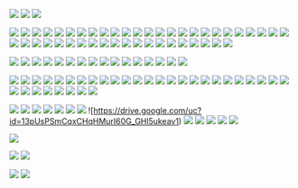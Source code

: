 ![](https://drive.google.com/uc?id=12ZKz9OVdpoYQZQz6yPrV3_29uEQbSeXR)
![](https://drive.google.com/uc?id=12E2ZD0AZD8uinZgsZ4v3PV8U770YoDq6) 
![](https://drive.google.com/uc?id=1-U8SHobgst-8Juu3oLR_OcPqBJ_iDliR)

![](https://drive.google.com/uc?id=1-oEoGlO8H5G4PM9PuhgSmAesvFRZuwNe) 
![](https://drive.google.com/uc?id=1-nvRww9oHe34Yt5GJxXfCB_XgFBDIBGp) 
![](https://drive.google.com/uc?id=1-j_-kSlBGMMLb9fkZWSLJV87tU5d495d) 
![](https://drive.google.com/uc?id=11x1FTARWgz86K7v4BZI1zRjs9kQWe1AT)
![](https://drive.google.com/uc?id=11Eb90QyCPHp1zkbhVuP2QrasrBWVFcht) 
![](https://drive.google.com/uc?id=122ZCr1WD5CPex1fNS2t-49MLO0kf-lzx) 
![](https://drive.google.com/uc?id=11_d4TOKoeepf2Yt0vCM3MvDUgPITe7le) 
![](https://drive.google.com/uc?id=11OeaS5_8b_L1QqXAM0AXKoYU3wDPnk3w) 
![](https://drive.google.com/uc?id=12IfR-5xX4wlJlRdkyXpTiFwJP6gfgSvS)
![](https://drive.google.com/uc?id=12DJMcqDqalxL0HPV_-Ih7jIQ1gR5Fwp0) 
![](https://drive.google.com/uc?id=12495_OgYXS4pTE4nOa0onzulPZnnYbHb) 
![](https://drive.google.com/uc?id=10u9hmjxyjRIbdZMXcGWida0CkaDqboIW) 
![](https://drive.google.com/uc?id=12LOYxBq2QYVhAnM7sVReEaR4mFAgpScR) 
![](https://drive.google.com/uc?id=1268O3a2_Xa-QG7-i2xOi1txXlPV6OaRe) 
![](https://drive.google.com/uc?id=12Mwu3hQnSk93eStbG-qU4HaDlrzpTWMI) 
![](https://drive.google.com/uc?id=12LSVupzjhrIdfMR85AHauAQAHxQ_hwFD) 
![](https://drive.google.com/uc?id=10w2x4KJhClzR4vRuABvc48rcQLtoRmJv) 
![](https://drive.google.com/uc?id=111b1KoPzeWUzFi3RX_0jISwNw9vYXgk0) 
![](https://drive.google.com/uc?id=11EEU_sBSdtrOhLcKSFTvLywveC5dBiRg) 
![](https://drive.google.com/uc?id=11ryWnga_2Tz2HfM6dDepIf5ou6LDnHSF) 
![](https://drive.google.com/uc?id=11sF6cvZdd9b6rAgRgnDTLREtNnCgPTJa)
![](https://drive.google.com/uc?id=11Ft_qS5Tx9UX1Il9fBN9BX7GpwjMAjmn) 
![](https://drive.google.com/uc?id=11xabTsP01y4nAFqq7Yod5-n3HR1Drh2I) 
![](https://drive.google.com/uc?id=11K0kGAwW4U-JoP_isL5i8d4-zgjfV69x) 
![](https://drive.google.com/uc?id=11gPX--wDFCKqUn4do7M9DbUS3n_34RMv)
![](https://drive.google.com/uc?id=12jU3C6vMLfl5gdKdK3mGkvNaZbDbvmtQ) 
![](https://drive.google.com/uc?id=13Atq59FpNE7UARRdij3yuKGjrkwiL68Z) 
![](https://drive.google.com/uc?id=12yVWs673n3snmAwt6uus8IDWShMOQ7M8) 
![](https://drive.google.com/uc?id=12FGSaU76Mrn9aBmQYw3JqsIs3Q55VPZs) 
![](https://drive.google.com/uc?id=11I7FRoBeOW8Wp6xVkPhLaqIlReZeT7Xn) 
![](https://drive.google.com/uc?id=13-WJvaJUxofwGApUmrPQRwzgVjPq3Qos) 
![](https://drive.google.com/uc?id=13Co1todmFjJprMfEJc-xP8GBPYYHkdLY) 
![](https://drive.google.com/uc?id=12xDHlN-c93AEeXXJXr4pkJcEIdexHZgW) 
![](https://drive.google.com/uc?id=12idG4q-EWhIU2Y2__1S9AUhZxhlvetbH) 
![](https://drive.google.com/uc?id=12qbk-aA4iaYhxnCFUGnIZ84awmIZQkE1) 
![](https://drive.google.com/uc?id=130VuhoZx5LhBBti7RJQImwFYYW0QDoOh) 
![](https://drive.google.com/uc?id=11UKJ254Z4r4vJZt6rW8gtfLY-yK_NXur) 
![](https://drive.google.com/uc?id=12-Y1TFtwWzDPaF7pUKJCCFdK68mQqfSX) 
![](https://drive.google.com/uc?id=12i1Z7zwSNSccdkihQx1e99TZ6w2YzNpG) 
![](https://drive.google.com/uc?id=11qbj_krzYyp3oTKAALQybuEiK4ImQPJz) 
![](https://drive.google.com/uc?id=134e5qwd4g8GDTHPNvqf4DjhrryEibpbN) 
![](https://drive.google.com/uc?id=133HNQT1R6Y1zTlzZwvnu6go2W4ipirHC) 
![](https://drive.google.com/uc?id=14n7nEmFJZIbIGRPiXCoSjnKOIEjuQpP1) 
![](https://drive.google.com/uc?id=14nq2TGo4HfxE6hFGgGrgmlm1RQUdHUrj) 
![](https://drive.google.com/uc?id=118MiHl9EKYfgF3qN_Rns-VSpuwaWOVLJ) 

![](https://drive.google.com/uc?id=13DG-V_yed4WdqHx-q2bWt481DHPWDi-D) 
![](https://drive.google.com/uc?id=13F8mWYx60i4zO2_rfQUrPtHDnqbv-Xh7) 
![](https://drive.google.com/uc?id=13F7hnPy6HQwKpzkIOpP_DdnOU1WyXS5b)
![](https://drive.google.com/uc?id=14ZV1Xo6IxB1XQ4mxkUg9W33aAGYW5ZZ6) 
![](https://drive.google.com/uc?id=13QVKVa1VVi2NIveV3ZKa627xPOopOxob) 
![](https://drive.google.com/uc?id=13ZLkuJoNqygmeWncodaRsK6sKTjURU4C) 
![](https://drive.google.com/uc?id=13Z3YpOL58Z6wLU8exhauJLmbVJ9XinJo)
![](https://drive.google.com/uc?id=150C-Rn7ZgC5W5zfBicphNtVTfL6DWSRQ)
![](https://drive.google.com/uc?id=13V1fjReSNohggECmrIOy9Bp1wl_z1_nu) 
![](https://drive.google.com/uc?id=13Yikv4s3-R6auZIUm2aY5espF3PvSH4K)
![](https://drive.google.com/uc?id=14upPWT00ciLKXq9_UFEvLBSCcDkItwwC) 
![](https://drive.google.com/uc?id=14m2f1zEGmwI6pe1R7VuuT34qOaIb9bkw) 
![](https://drive.google.com/uc?id=14hXMaj5BRF1pGzD90GAgEuOswCi7HBVN)
![](https://drive.google.com/uc?id=13SGZoivnX7ombbdbVkbiNf5UQsdwOyBY) 
![](https://drive.google.com/uc?id=14zZ5VHrSsbQ5_JYV5oYPzevd4ePWx8dw)
![](https://drive.google.com/uc?id=1-g_Q2GAURrtEkZXaF1EZEUucpQyc7bdv)


![](https://drive.google.com/uc?id=14S-Nna5ovh18ktS2jZ0s2VQmQJS9jBmz) 
![](https://drive.google.com/uc?id=16v1UPOJRcpNpky6sEjv6OZSQxt0XV-qj) 
![](https://drive.google.com/uc?id=14UgaqwSabYlCoOYO65ivap6w01zsIyjK) 
![](https://drive.google.com/uc?id=14WKZn-4kzrk7oIQDwVkRtEvhqMcZyC0v) 
![](https://drive.google.com/uc?id=17pw0tMuR6g3kiEhI-Y0OVCQrb-ozzIUd) 
![](https://drive.google.com/uc?id=18Wc0MHkyi967-lN_7JVMf5VzN-DnfLl9) 
![](https://drive.google.com/uc?id=13fFkvatqAZjYplqWIp_olEpodMbnIMis) 
![](https://drive.google.com/uc?id=13dRJ3Yf_4kH55LISUD4RtSGJdJ6TISbO) 
![](https://drive.google.com/uc?id=13bjFSczb-61R1dysTs5mOizMd9IGTFrK) 
![](https://drive.google.com/uc?id=13gBX5142WlNo52qhUPQZy8-h3KA0JwS7) 
![](https://drive.google.com/uc?id=17cEp-18Tj1ro_C1lZ2UuFHzOYWo2_rzf) 
![](https://drive.google.com/uc?id=17c_CHMd93ChLX5gLkJOZsuyd-z2KAO4A) 
![](https://drive.google.com/uc?id=17hHd9bZa1NzNE6HkRl8TtRpLgndm4Apt) 
![](https://drive.google.com/uc?id=17rwLMHYkzh2hmEFLnuunohQnVbwxYlVc) 
![](https://drive.google.com/uc?id=18A40JisV6C4Tvr5f98wkyfMxO36d0Vfo) 
![](https://drive.google.com/uc?id=18YU-cC0yoKVnuqOGD4AgjW4GkkBDXrjx) 
![](https://drive.google.com/uc?id=17jIBULJ-eMesPLqrygUzEFdS8Ownp3l8) 
![](https://drive.google.com/uc?id=17u-Rtk1y7tx-zYoGIJKMT9qP2f4UiYHm) 
![](https://drive.google.com/uc?id=189RQEeiP6Tko9BATJbfIVOPabc9i73iy) 
![](https://drive.google.com/uc?id=18AI2AAyeS10keiZ7ATNUNZtFcMeurq2_) 
![](https://drive.google.com/uc?id=13geV23LHA9h_y-eOIaldIJLbRpVwMDz9) 
![](https://drive.google.com/uc?id=189HVOWRwoTNirRUeuvv4-H8fs99aFhYM) 
![](https://drive.google.com/uc?id=17xETF4wCuhQkz19pzT13Oq0_NXsaY5NC) 
![](https://drive.google.com/uc?id=188BNpQ0RblpsNdd4SXi1_v2iSI4bAq-o) 
![](https://drive.google.com/uc?id=13jjIuDJOZDtOzcL47l1E9TX3RU0YC3Gu) 
![](https://drive.google.com/uc?id=17fXdo0K10Rjy6Kovp_GSye1obnUtrl32) 
![](https://drive.google.com/uc?id=189dHN08fs0JOPw2h1XAyS0MmrEELpE9j) 
![](https://drive.google.com/uc?id=17uw8sDdiyTJb7YHD69XmniCRmUheNXW7) 
![](https://drive.google.com/uc?id=14emvbvO6JeV_mCmxFAbpJ1170yoMvf_W) 
![](https://drive.google.com/uc?id=17wyAt-NzpXDBTXrNrs4pn0X9zi9zJK9U) 
![](https://drive.google.com/uc?id=16wQvn-__ahs-kB_A__gbLzpANEg5fsxK) 
![](https://drive.google.com/uc?id=184UKqQNG5cRatsWO53sDvUPcsJfou2P) 
![](https://drive.google.com/uc?id=17QZLvcAgFChs2SCtcc5z9EZl9d-zWQ-2) 

![](https://drive.google.com/uc?id=13kmZTMsLJf-CraGxUK2p3TAAMZOBjtfi) 
![](https://drive.google.com/uc?id=18iNhy8ArpxdeHMaxUnmesCAfFFp7OlID) 
![](https://drive.google.com/uc?id=18GcsK50iQxXMrbTVT6wBQBxUvIxcDpCz) 
![](https://drive.google.com/uc?id=18BGau08BM3oFOhQ9nFymEtLLZC1r0LVB) 
![](https://drive.google.com/uc?id=14HG6Duu73BIqmr1tQ59PuBFeUfb0ne7a) 
![](https://drive.google.com/uc?id=17HCb69vhAKLnKhcYp0S6CdPYrb7omgcX) 
![](https://drive.google.com/uc?id=18b9TPUahNJ6-18mcaWJJz0N7Mvjk7Fs4) 
![https://drive.google.com/uc?id=13pUsPSmCqxCHqHMurI60G_GHl5ukeav1)
![](https://drive.google.com/uc?id=17CO1c1EJ95OMR22O4YuCELAQh14Id_0u) 
![](https://drive.google.com/uc?id=13rFTDa0fMKjiZrUVP4fjk--wRRjBrQcv) 
![](https://drive.google.com/uc?id=13ymzG4FwQoi3WkvCE2aYubvEdUuZf-K7) 
![](https://drive.google.com/uc?id=13xePS8vpXdVpu1VjE8a7HJQ41pw2A2Vp) 
![](https://drive.google.com/uc?id=17PpcXj2sRi-5TzRoosv2Yp2bdfBO2akG) 


![](https://drive.google.com/uc?id=142L9h5kLRlniC2A-lki8V2ILraYwU_PL) 


![](https://drive.google.com/uc?id=145dBUKDU8ghHvKYJmJS751FcdI789hb6) 
![](https://drive.google.com/uc?id=1459JKsKU9H_5Qd0N-4XSoyAQMReoOc0Z) 

![](https://drive.google.com/uc?id=14Wi5u8Ae9V4Svg2PUzs03Y_ajPWr7jY9) 
![](https://drive.google.com/uc?id=14Rrk1wiMMYD2VdIxBXEsS-uggibsek93) 